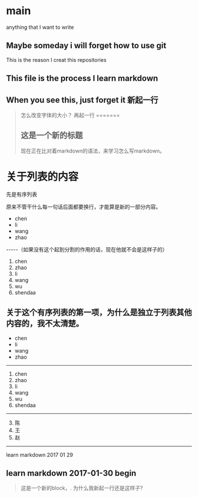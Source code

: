 # main
anything that I want to write
## Maybe someday i will forget how to use git
This is the reason I creat this repositories
## This file is the process I learn markdown
When you see this, just forget it
新起一行
---------------
>怎么改变字体的大小？
再起一行
=======
>## 这是一个新的标题
>现在正在比对着markdown的语法，来学习怎么写markdown。

关于列表的内容
=======
先是有序列表

原来不管干什么每一句话后面都要换行，才能算是新的一部分内容。

+ chen
+ li
+ wang
+ zhao

-----（如果没有这个起到分割的作用的话，现在他就不会是这样子的）


1. chen
2. zhao
3. li
4. wang
5. wu
6. shendaa

关于这个有序列表的第一项，为什么是独立于列表其他内容的，我不太清楚。
---
+ chen
+ li
+ wang
+ zhao

--------

1. chen
2. zhao
3. li
4. wang
5. wu
6. shendaa

-------

3. 陈
4. 王
5. 赵

-----
learn markdown  2017 01 29

learn markdown 2017-01-30 begin
-----------------------
>这是一个新的block，.
>为什么我新起一行还是这样子?